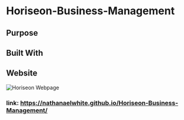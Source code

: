# Horiseon-Business-Management

## Purpose

## Built With

## Website
![Horiseon Webpage](https://user-images.githubusercontent.com/77940998/112569306-f1c6d680-8db1-11eb-9b2d-1b64c731dd25.png)

### link: https://nathanaelwhite.github.io/Horiseon-Business-Management/
